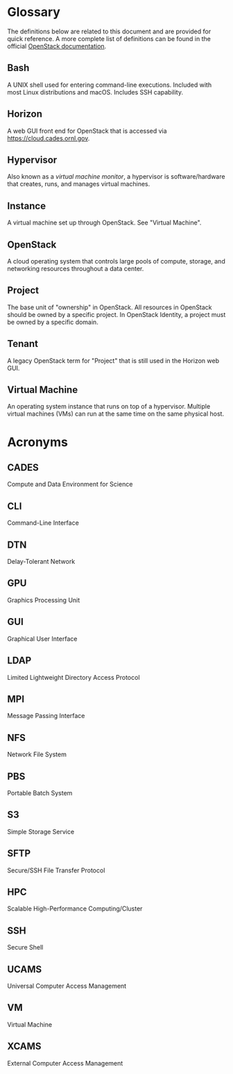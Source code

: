 # Glossary

The definitions below are related to this document and are provided for quick reference. A more complete list of definitions can be found in the official [OpenStack documentation](http://docs.openstack.org/user-guide/common/glossary.html).

## Bash

A UNIX shell used for entering command-line executions. Included with most Linux distributions and macOS. Includes SSH capability.

## Horizon

A web GUI front end for OpenStack that is accessed via <https://cloud.cades.ornl.gov>.

## Hypervisor

Also known as a _virtual machine monitor_, a hypervisor is software/hardware that creates, runs, and manages virtual machines.

## Instance

A virtual machine set up through OpenStack. See "Virtual Machine".

## OpenStack

A cloud operating system that controls large pools of compute, storage, and networking resources throughout a data center.

## Project

The base unit of "ownership" in OpenStack. All resources in OpenStack should be owned by a specific project. In OpenStack Identity, a project must be owned by a specific domain.

## Tenant

A legacy OpenStack term for "Project" that is still used in the Horizon web GUI.

## Virtual Machine

An operating system instance that runs on top of a hypervisor. Multiple virtual machines (VMs) can run at the same time on the same physical host.



# Acronyms

## CADES

Compute and Data Environment for Science

## CLI

Command-Line Interface

## DTN

Delay-Tolerant Network

## GPU

Graphics Processing Unit

## GUI

Graphical User Interface

## LDAP

Limited Lightweight Directory Access Protocol

## MPI

Message Passing Interface

## NFS

Network File System

## PBS

Portable Batch System

## S3

Simple Storage Service

## SFTP

Secure/SSH File Transfer Protocol

## HPC

Scalable High-Performance Computing/Cluster

## SSH

Secure Shell

## UCAMS

Universal Computer Access Management

## VM

Virtual Machine

## XCAMS

External Computer Access Management
